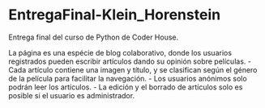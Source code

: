 # EntregaFinal-Klein_Horenstein
Entrega final del curso de Python de Coder House.

La página es una espécie de blog colaborativo, donde los usuarios registrados pueden escribir artículos dando su opinión sobre películas.
    - Cada artículo contiene una imagen y título, y se clasifican según el género de la película para facilitar la navegación.
    - Los usuarios anónimos solo podrán leer los artículos.
    - La edición y el borrado de artículos solo es posible si el usuario es administrador. 
